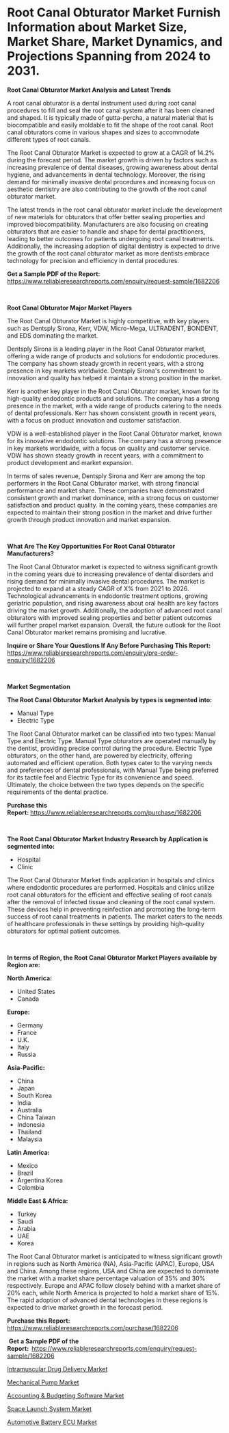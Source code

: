 <p><h1>Root Canal Obturator Market Furnish Information about Market Size, Market Share, Market Dynamics, and Projections Spanning from 2024 to 2031.</h1></p><p><strong>Root Canal Obturator Market Analysis and Latest Trends</strong></p>
<p><p>A root canal obturator is a dental instrument used during root canal procedures to fill and seal the root canal system after it has been cleaned and shaped. It is typically made of gutta-percha, a natural material that is biocompatible and easily moldable to fit the shape of the root canal. Root canal obturators come in various shapes and sizes to accommodate different types of root canals.</p><p>The Root Canal Obturator Market is expected to grow at a CAGR of 14.2% during the forecast period. The market growth is driven by factors such as increasing prevalence of dental diseases, growing awareness about dental hygiene, and advancements in dental technology. Moreover, the rising demand for minimally invasive dental procedures and increasing focus on aesthetic dentistry are also contributing to the growth of the root canal obturator market.</p><p>The latest trends in the root canal obturator market include the development of new materials for obturators that offer better sealing properties and improved biocompatibility. Manufacturers are also focusing on creating obturators that are easier to handle and shape for dental practitioners, leading to better outcomes for patients undergoing root canal treatments. Additionally, the increasing adoption of digital dentistry is expected to drive the growth of the root canal obturator market as more dentists embrace technology for precision and efficiency in dental procedures.</p></p>
<p><strong>Get a Sample PDF of the Report:&nbsp;</strong> <a href="https://www.reliableresearchreports.com/enquiry/request-sample/1682206">https://www.reliableresearchreports.com/enquiry/request-sample/1682206</a></p>
<p>&nbsp;</p>
<p><strong>Root Canal Obturator Major Market Players</strong></p>
<p><p>The Root Canal Obturator Market is highly competitive, with key players such as Dentsply Sirona, Kerr, VDW, Micro-Mega, ULTRADENT, BONDENT, and EDS dominating the market. </p><p>Dentsply Sirona is a leading player in the Root Canal Obturator market, offering a wide range of products and solutions for endodontic procedures. The company has shown steady growth in recent years, with a strong presence in key markets worldwide. Dentsply Sirona's commitment to innovation and quality has helped it maintain a strong position in the market.</p><p>Kerr is another key player in the Root Canal Obturator market, known for its high-quality endodontic products and solutions. The company has a strong presence in the market, with a wide range of products catering to the needs of dental professionals. Kerr has shown consistent growth in recent years, with a focus on product innovation and customer satisfaction.</p><p>VDW is a well-established player in the Root Canal Obturator market, known for its innovative endodontic solutions. The company has a strong presence in key markets worldwide, with a focus on quality and customer service. VDW has shown steady growth in recent years, with a commitment to product development and market expansion.</p><p>In terms of sales revenue, Dentsply Sirona and Kerr are among the top performers in the Root Canal Obturator market, with strong financial performance and market share. These companies have demonstrated consistent growth and market dominance, with a strong focus on customer satisfaction and product quality. In the coming years, these companies are expected to maintain their strong position in the market and drive further growth through product innovation and market expansion.</p></p>
<p>&nbsp;</p>
<p><strong>What Are The Key Opportunities For Root Canal Obturator Manufacturers?</strong></p>
<p><p>The Root Canal Obturator market is expected to witness significant growth in the coming years due to increasing prevalence of dental disorders and rising demand for minimally invasive dental procedures. The market is projected to expand at a steady CAGR of X% from 2021 to 2026. Technological advancements in endodontic treatment options, growing geriatric population, and rising awareness about oral health are key factors driving the market growth. Additionally, the adoption of advanced root canal obturators with improved sealing properties and better patient outcomes will further propel market expansion. Overall, the future outlook for the Root Canal Obturator market remains promising and lucrative.</p></p>
<p><strong>Inquire or Share Your Questions If Any Before Purchasing This Report:</strong> <a href="https://www.reliableresearchreports.com/enquiry/pre-order-enquiry/1682206">https://www.reliableresearchreports.com/enquiry/pre-order-enquiry/1682206</a></p>
<p>&nbsp;</p>
<p><strong>Market Segmentation</strong></p>
<p><strong>The Root Canal Obturator Market Analysis by types is segmented into:</strong></p>
<p><ul><li>Manual Type</li><li>Electric Type</li></ul></p>
<p><p>The Root Canal Obturator market can be classified into two types: Manual Type and Electric Type. Manual Type obturators are operated manually by the dentist, providing precise control during the procedure. Electric Type obturators, on the other hand, are powered by electricity, offering automated and efficient operation. Both types cater to the varying needs and preferences of dental professionals, with Manual Type being preferred for its tactile feel and Electric Type for its convenience and speed. Ultimately, the choice between the two types depends on the specific requirements of the dental practice.</p></p>
<p><strong>Purchase this Report:&nbsp;</strong><a href="https://www.reliableresearchreports.com/purchase/1682206">https://www.reliableresearchreports.com/purchase/1682206</a></p>
<p>&nbsp;</p>
<p><strong>The Root Canal Obturator Market Industry Research by Application is segmented into:</strong></p>
<p><ul><li>Hospital</li><li>Clinic</li></ul></p>
<p><p>The Root Canal Obturator Market finds application in hospitals and clinics where endodontic procedures are performed. Hospitals and clinics utilize root canal obturators for the efficient and effective sealing of root canals after the removal of infected tissue and cleaning of the root canal system. These devices help in preventing reinfection and promoting the long-term success of root canal treatments in patients. The market caters to the needs of healthcare professionals in these settings by providing high-quality obturators for optimal patient outcomes.</p></p>
<p>&nbsp;</p>
<p><strong>In terms of Region, the Root Canal Obturator Market Players available by Region are:</strong></p>
<p>
    <p> <strong> North America: </strong>
        <ul>
            <li>United States</li>
            <li>Canada</li>
        </ul>
        </p> 
    <p> <strong> Europe: </strong>
        <ul>
            <li>Germany</li>
            <li>France</li>
            <li>U.K.</li>
            <li>Italy</li>
            <li>Russia</li>
        </ul>
        </p> 
    <p> <strong> Asia-Pacific: </strong>
        <ul>
            <li>China</li>
            <li>Japan</li>
            <li>South Korea</li>
            <li>India</li>
            <li>Australia</li>
            <li>China Taiwan</li>
            <li>Indonesia</li>
            <li>Thailand</li>
            <li>Malaysia</li>
        </ul>
        </p> 
    <p> <strong> Latin America: </strong>
        <ul>
            <li>Mexico</li>
            <li>Brazil</li>
            <li>Argentina Korea</li>
            <li>Colombia</li>
        </ul>
        </p> 
    <p> <strong> Middle East & Africa: </strong>
        <ul>
            <li>Turkey</li>
            <li>Saudi</li>
            <li>Arabia</li>
            <li>UAE</li>
            <li>Korea</li>
        </ul>
    </p>
    </p>
<p><p>The Root Canal Obturator market is anticipated to witness significant growth in regions such as North America (NA), Asia-Pacific (APAC), Europe, USA and China. Among these regions, USA and China are expected to dominate the market with a market share percentage valuation of 35% and 30% respectively. Europe and APAC follow closely behind with a market share of 20% each, while North America is projected to hold a market share of 15%. The rapid adoption of advanced dental technologies in these regions is expected to drive market growth in the forecast period.</p></p>
<p><strong>Purchase this Report: </strong><a href="https://www.reliableresearchreports.com/purchase/1682206">https://www.reliableresearchreports.com/purchase/1682206</a></p>
<p>&nbsp;<strong>Get a Sample PDF of the Report:&nbsp;&nbsp;</strong><a href="https://www.reliableresearchreports.com/enquiry/request-sample/1682206">https://www.reliableresearchreports.com/enquiry/request-sample/1682206</a></p>
<p><strong></strong></p>
<p><p><a href="https://medium.com/@charvi.reportprime/intramuscular-drug-delivery-market-size-reveals-the-best-marketing-channels-in-global-industry-4b5ce9a2f2af">Intramuscular Drug Delivery Market</a></p><p><a href="https://github.com/bmorecock/Market-Research-Report-List-2/blob/main/mechanical-pump-market.md">Mechanical Pump Market</a></p><p><a href="https://medium.com/@charvi.reportprime/accounting-amp-budgeting-software-market-exploring-market-share-market-trends-and-future-2a0e10095a2f">Accounting & Budgeting Software Market</a></p><p><a href="https://medium.com/@charvi.reportprime/space-launch-system-market-insights-into-market-cagr-market-trends-and-growth-strategies-a429e3890f21">Space Launch System Market</a></p><p><a href="https://github.com/Krish2023na/Market-Research-Report-List-3/blob/main/automotive-battery-ecu-market.md">Automotive Battery ECU Market</a></p></p>